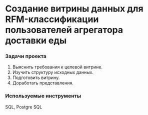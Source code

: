 # Создание витрины данных для RFM-классификации пользователей агрегатора доставки еды

### Задачи проекта
1. Выяснить требования к целевой витрине.
2. Изучить структуру исходных данных.
3. Подготовить витрину.
4. Доработать представления.

### Используемые инструменты
SQL, Postgre SQL
